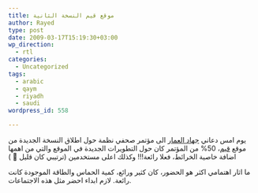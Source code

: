 ```yaml
---
title: موقع قيم النسخة الثانية
author: Rayed
type: post
date: 2009-03-17T15:19:30+03:00
wp_direction:
  - rtl
categories:
  - Uncategorized
tags:
  - arabic
  - qaym
  - riyadh
  - saudi
wordpress_id: 558

---
```

<p>يوم امس دعاني <a href="http://www.blogjihad.com/">جهاد العمار</a> الى مؤتمر صحفي نظمة حول اطلاق النسخة الجديدة من موقع <a href="http://www.qaym.com/">قيم</a>، 50% من المؤتمر كان حول التطويرات الجديدة في الموقع والتي من اهمها اضافة خاصية الخرائط، فعلا رائعة!!! وكذلك اعلى مستخدمين (ترتيبي كان قليل 🙁 )</p>
<p>ما اثار اهتمامي اكثر هو الحضور، كان كثير ورائع، كمية الحماس والطاقة الموجودة كانت رائعة. لازم ابداء احضر مثل هذه الاجتماعات.</p>
